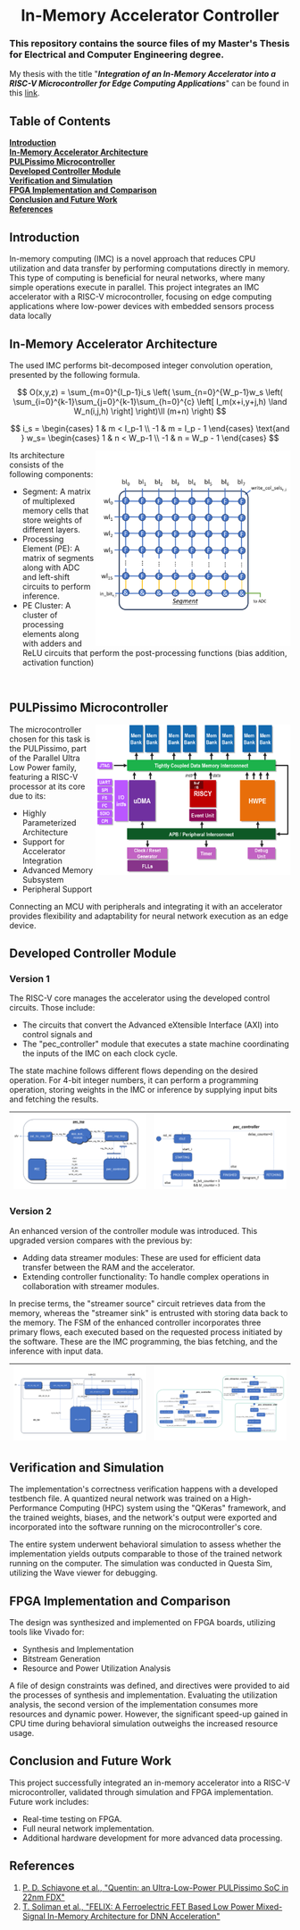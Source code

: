 # <h1 align="center">In-Memory Accelerator Controller</h1>
### This repository contains the source files of my Master's Thesis for Electrical and Computer Engineering degree.

My thesis with the title "***Integration of an In-Memory Accelerator into a RISC-V Microcontroller for Edge Computing Applications***" can be found in this [link](https://ikee.lib.auth.gr/record/353424/?ln=en).

## Table of Contents
**[Introduction](#Introduction)**<br>
**[In-Memory Accelerator Architecture](#in-memory-accelerator-architecture)**<br>
**[PULPissimo Microcontroller](#pulpissimo-microcontroller)**<br>
**[Developed Controller Module](#developed-controller-module)**<br>
**[Verification and Simulation](#verification-and-simulation)**<br>
**[FPGA Implementation and Comparison](#fpga-implementation-and-comparison)**<br>
**[Conclusion and Future Work](#conclusion-and-future-work)**<br>
**[References](#references)**<br>

## Introduction
In-memory computing (IMC) is a novel approach that reduces CPU utilization and data transfer by performing computations directly in memory. This type of computing is beneficial for neural networks, where many simple operations execute in parallel. This project integrates an IMC accelerator with a RISC-V microcontroller, focusing on edge computing applications where low-power devices with embedded sensors process data locally

## In-Memory Accelerator Architecture
The used IMC performs bit-decomposed integer convolution operation, presented by the following formula.

$$
O(x,y,z) = \sum_{m=0}^{I_p-1}i_s
\left(
    \sum_{n=0}^{W_p-1}w_s
    \left(
        \sum_{i=0}^{k-1}\sum_{j=0}^{k-1}\sum_{h=0}^{c}
        \left[
            I_m(x+i,y+j,h) \land W_n(i,j,h)
        \right]
    \right)\ll (m+n)
\right)
$$

$$
i_s = \begin{cases}
1 & m < I_p-1 \\
-1 & m = I_p - 1
\end{cases} \text{and }
w_s= \begin{cases}
1 & n < W_p-1 \\
-1 & n = W_p - 1
\end{cases}
$$

<img src="docs/pec_engine_architecture.gif" align="right" width="350px" style="margin-left: 20;"/>

Its architecture consists of the following components:
- Segment: A matrix of multiplexed memory cells that store weights of different layers.
- Processing Element (PE): A matrix of segments along with ADC and left-shift circuits to perform inference.
- PE Cluster: A cluster of processing elements along with adders and ReLU circuits that perform the post-processing functions (bias addition, activation function)
<br clear="both"/>

## PULPissimo Microcontroller
<img src="docs/pulpissimo_archi.png" align="right" width="350px" style="margin-left: 20;"/>

The microcontroller chosen for this task is the PULPissimo, part of the Parallel Ultra Low Power family, featuring a RISC-V processor at its core due to its:
- Highly Parameterized Architecture
- Support for Accelerator Integration
- Advanced Memory Subsystem
- Peripheral Support

Connecting an MCU with peripherals and integrating it with an accelerator provides flexibility and adaptability for neural network execution as an edge device.
<br clear="both"/>

## Developed Controller Module
### Version 1
The RISC-V core manages the accelerator using the developed control circuits. Those include:
- The circuits that convert the Advanced eXtensible Interface (AXI) into control signals and
- The "pec_controller" module that executes a state machine coordinating the inputs of the IMC on each clock cycle.

The state machine follows different flows depending on the desired operation. For 4-bit integer numbers, it can perform a programming operation, storing weights in the IMC or inference by supplying input bits and fetching the results.

|![](docs/controller_module_v1.png) | ![](docs/imc_fsm_v1.gif)|
|-|-|

### Version 2
An enhanced version of the controller module was introduced. This upgraded version compares with the previous by:
-  Adding data streamer modules: These are used for efficient data transfer between the RAM and the accelerator.
- Extending controller functionality: To handle complex operations in collaboration with streamer modules.

In precise terms, the "streamer source" circuit retrieves data from the memory, whereas the "streamer sink" is entrusted with storing data back to the memory. The FSM of the enhanced controller incorporates three primary flows, each executed based on the requested process initiated by the software. These are the IMC programming, the bias fetching, and the inference with input data.

|![](docs/controller_module_v2.png) | ![](docs/imc_fsm_v2.gif)|
|-|-|

## Verification and Simulation
The implementation's correctness verification happens with a developed testbench file. A quantized neural network was trained on a High-Performance Computing (HPC) system using the "QKeras" framework, and the trained weights, biases, and the network's output were exported and incorporated into the software running on the microcontroller's core.

The entire system underwent behavioral simulation to assess whether the implementation yields outputs comparable to those of the trained network running on the computer. The simulation was conducted in Questa Sim, utilizing the Wave viewer for debugging.

## FPGA Implementation and Comparison
The design was synthesized and implemented on FPGA boards, utilizing tools like Vivado for:
- Synthesis and Implementation
- Bitstream Generation
- Resource and Power Utilization Analysis

A file of design constraints was defined, and directives were provided to aid the processes of synthesis and implementation. Evaluating the utilization analysis, the second version of the implementation consumes more resources and dynamic power. However, the significant speed-up gained in CPU time during behavioral simulation outweighs the increased resource usage.

## Conclusion and Future Work
This project successfully integrated an in-memory accelerator into a RISC-V microcontroller, validated through simulation and FPGA implementation. Future work includes:
- Real-time testing on FPGA.
- Full neural network implementation.
- Additional hardware development for more advanced data processing.

## References
1. [P. D. Schiavone et al., "Quentin: an Ultra-Low-Power PULPissimo SoC in 22nm FDX"](https://doi.org/10.1109/S3S.2018.8640145)
2. [T. Soliman et al., "FELIX: A Ferroelectric FET Based Low Power Mixed-Signal In-Memory Architecture for DNN Acceleration"](https://doi.org/10.1145/3529760)
